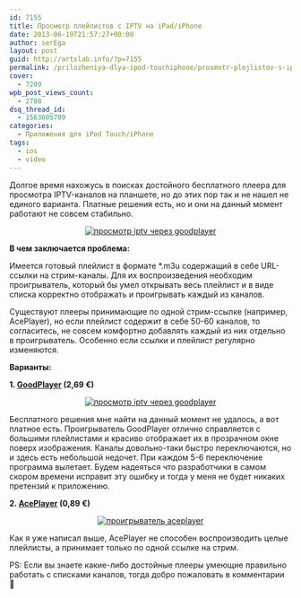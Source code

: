 ```yaml
---
id: 7155
title: Просмотр плейлистов с IPTV на iPad/iPhone
date: 2013-06-19T21:57:27+00:00
author: serEga
layout: post
guid: http://artslab.info/?p=7155
permalink: /prilozheniya-dlya-ipod-touchiphone/prosmotr-plejlistov-s-iptv-na-ipadiphone/
cover:
  - 7209
wpb_post_views_count:
  - 2788
dsq_thread_id:
  - 1563605709
categories:
  - Приложения для iPod Touch/iPhone
tags:
  - ios
  - video
---
```

Долгое время нахожусь в поисках достойного бесплатного плеера для просмотра IPTV-каналов на планшете, но до этих пор так и не нашел не единого варианта. Платные решения есть, но и они на данный момент работают не совсем стабильно.

<center>
  <a href="http://googledrive.com/host/0B9lHVSSSdxdxd0hjdUdmRzY3Tjg/goodplayer_dlya_ios.jpg"><img src="http://googledrive.com/host/0B9lHVSSSdxdxd0hjdUdmRzY3Tjg/goodplayer_dlya_ios-300x225.jpg" alt="просмотр iptv через goodplayer" class="aligncenter size-medium wp-image-7208" srcset="http://googledrive.com/host/0B9lHVSSSdxdxd0hjdUdmRzY3Tjg/goodplayer_dlya_ios-300x225.jpg 300w, http://googledrive.com/host/0B9lHVSSSdxdxd0hjdUdmRzY3Tjg/goodplayer_dlya_ios-1024x768.jpg 1024w, http://googledrive.com/host/0B9lHVSSSdxdxd0hjdUdmRzY3Tjg/goodplayer_dlya_ios.jpg 1300w" sizes="(max-width: 300px) 100vw, 300px" /></a>
</center>



<!--more-->



**В чем заключается проблема:**

Имеется готовый плейлист в формате *.m3u содержащий в себе URL-ссылки на стрим-каналы. Для их воспроизведения необходим проигрыватель, который бы умел открывать весь плейлист и в виде списка корректно отображать и проигрывать каждый из каналов.

Существуют плееры принимающие по одной стрим-ссылке (например, AcePlayer), но если плейлист содержит в себе 50-60 каналов, то согласитесь, не совсем комфортно добавлять каждый из них отдельно в проигрыватель. Особенно если ссылки и плейлист регулярно изменяются.

**Варианты:**

**1. [GoodPlayer](https://itunes.apple.com/ru/app/goodplayer/id416756729?mt=8) (2,69 €)**



<center>
  <a href="http://googledrive.com/host/0B9lHVSSSdxdxd0hjdUdmRzY3Tjg/goodplayer_dlya_ios.jpg"><img src="http://googledrive.com/host/0B9lHVSSSdxdxd0hjdUdmRzY3Tjg/goodplayer_dlya_ios-300x225.jpg" alt="просмотр iptv через goodplayer" class="aligncenter size-medium wp-image-7208" srcset="http://googledrive.com/host/0B9lHVSSSdxdxd0hjdUdmRzY3Tjg/goodplayer_dlya_ios-300x225.jpg 300w, http://googledrive.com/host/0B9lHVSSSdxdxd0hjdUdmRzY3Tjg/goodplayer_dlya_ios-1024x768.jpg 1024w, http://googledrive.com/host/0B9lHVSSSdxdxd0hjdUdmRzY3Tjg/goodplayer_dlya_ios.jpg 1300w" sizes="(max-width: 300px) 100vw, 300px" /></a>
</center>

Бесплатного решения мне найти на данный момент не удалось, а вот платное есть. Проигрыватель GoodPlayer отлично справляется с большими плейлистами и красиво отображает их в прозрачном окне поверх изображения. Каналы довольно-таки быстро переключаются, но и здесь есть небольшой недочет. При каждом 5-6 переключение программа вылетает. Будем надеяться что разработчики в самом скором времени исправит эту ошибку и тогда у меня не будет никаких претензий к приложению.

**2. [AcePlayer](https://itunes.apple.com/ru/app/aceplayer-leistungsstarken/id463242636?mt=8) (0,89 €)**



<center>
  <a href="http://googledrive.com/host/0B9lHVSSSdxdxd0hjdUdmRzY3Tjg/aceplayer_dlya_ipad.jpg"><img src="http://googledrive.com/host/0B9lHVSSSdxdxd0hjdUdmRzY3Tjg/aceplayer_dlya_ipad-300x225.jpg" alt="проигрыватель aceplayer" class="aligncenter size-medium wp-image-7210" srcset="http://googledrive.com/host/0B9lHVSSSdxdxd0hjdUdmRzY3Tjg/aceplayer_dlya_ipad-300x225.jpg 300w, http://googledrive.com/host/0B9lHVSSSdxdxd0hjdUdmRzY3Tjg/aceplayer_dlya_ipad-1024x768.jpg 1024w, http://googledrive.com/host/0B9lHVSSSdxdxd0hjdUdmRzY3Tjg/aceplayer_dlya_ipad.jpg 1200w" sizes="(max-width: 300px) 100vw, 300px" /></a>
</center>

Как я уже написал выше, AcePlayer не способен воспроизводить целые плейлисты, а принимает только по одной ссылке на стрим.

PS: Если вы знаете какие-либо достойные плееры умеющие правильно работать с списками каналов, тогда добро пожаловать в комментарии 🙂